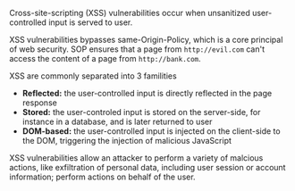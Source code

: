 Cross-site-scripting (XSS) vulnerabilities occur when unsanitized user-controlled input is served to user.

XSS vulnerabilities bypasses same-Origin-Policy, which is a core principal of web security. SOP ensures that a page from `http://evil.com` can't access the content of a page from `http://bank.com`.

XSS are commonly separated into 3 familities

*   **Reflected:** the user-controlled input is directly reflected in the page response
*   **Stored:** the user-controled input is stored on the server-side, for instance in a database, and is later returned to user
*   **DOM-based:** the user-controlled input is injected on the client-side to the DOM, triggering the injection of malicious JavaScript

XSS vulnerabilities allow an attacker to perform a variety of malcious actions, like exfiltration of personal data, including user session or account information; perform actions on behalf of the user.